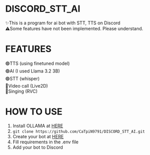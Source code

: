 # DISCORD_STT_AI  
✨This is a program for ai bot with STT, TTS on Discord  
⚠️Some features have not been implemented. Please understand.
# FEATURES  
🟢TTS (using finetuned model)  
🟢AI (I used Llama 3.2 3B)  
🟢STT (whisper)  
🔴Video call (Live2D)  
🔴Singing (RVC)  
# HOW TO USE
1. Install OLLAMA at [HERE](https://ollama.com/)
2. `git clone https://github.com/CaTpiN9791/DISCORD_STT_AI.git`
3. Create your bot at [HERE](https://discord.com/developers)
4. Fill requirements in the .env file
5. Add your bot to Discord
   
